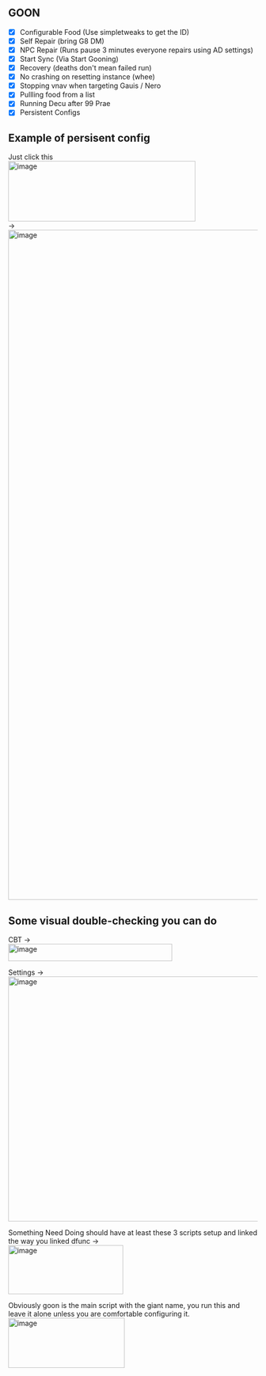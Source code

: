 ## GOON
 - [x] Configurable Food (Use simpletweaks to get the ID)
 - [x] Self Repair (bring G8 DM)
 - [x] NPC Repair (Runs pause 3 minutes everyone repairs using AD settings)
 - [x] Start Sync (Via Start Gooning)
 - [x] Recovery (deaths don't mean failed run)
 - [x] No crashing on resetting instance (whee)
 - [x] Stopping vnav when targeting Gauis / Nero
 - [x] Pullling food from a list
 - [x] Running Decu after 99 Prae
 - [x] Persistent Configs

## Example of persisent config
Just click this<br>
<img width="378" height="122" alt="image" src="https://github.com/user-attachments/assets/6bd8d807-0881-497a-abfe-fc14f16be5c3" />
<br>
-><br>
<img width="1536" height="1354" alt="image" src="https://github.com/user-attachments/assets/76ce9b14-ef07-4b32-9ac1-cb17e62b6f07" />


## Some visual double-checking you can do
CBT -> <br>
<img width="331" height="35" alt="image" src="https://github.com/user-attachments/assets/eefd0b31-02b7-418c-98e7-cbbd46e91115" />

Settings -><br>
<img width="642" height="495" alt="image" src="https://github.com/user-attachments/assets/066105f6-b014-4af9-9464-e365a88220cc" />

Something Need Doing should have at least these 3 scripts setup and linked the way you linked dfunc -><br>
<img width="232" height="99" alt="image" src="https://github.com/user-attachments/assets/ddd55d4d-3ac4-4224-9cf8-bb6f14c6a33d" />
<br>

Obviously goon is the main script with the giant name, you run this and leave it alone unless you are comfortable configuring it.<br>
<img width="235" height="101" alt="image" src="https://github.com/user-attachments/assets/394f09b2-a008-450e-b7e3-0478856a6ccd" />
